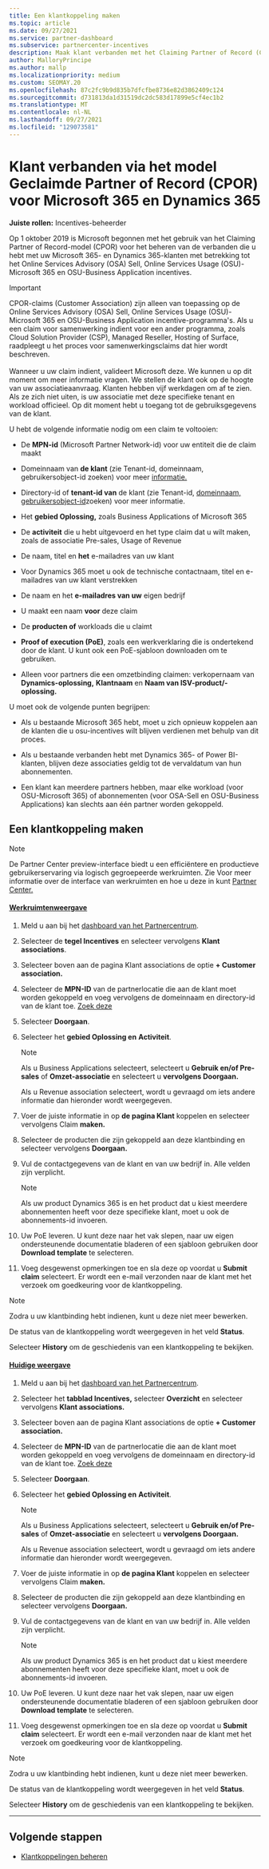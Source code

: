 ```yaml
---
title: Een klantkoppeling maken
ms.topic: article
ms.date: 09/27/2021
ms.service: partner-dashboard
ms.subservice: partnercenter-incentives
description: Maak klant verbanden met het Claiming Partner of Record (CPOR)-model. Helpt bij het beheren van verkoop, gebruik en incentives Microsoft 365 & Dynamics 365-klanten.
author: MalloryPrincipe
ms.author: mallp
ms.localizationpriority: medium
ms.custom: SEOMAY.20
ms.openlocfilehash: 87c2fc9b9d835b7dfcfbe8736e82d3862409c124
ms.sourcegitcommit: d731813da1d31519dc2dc583d17899e5cf4ec1b2
ms.translationtype: MT
ms.contentlocale: nl-NL
ms.lasthandoff: 09/27/2021
ms.locfileid: "129073581"
---
```

# <a name="customer-associations-via-the-claimed-partner-of-record-cpor-model-for-microsoft-365-and-dynamics-365"></a>Klant verbanden via het model Geclaimde Partner of Record (CPOR) voor Microsoft 365 en Dynamics 365


**Juiste rollen:** Incentives-beheerder

Op 1 oktober 2019 is Microsoft begonnen met het gebruik van het Claiming Partner of Record-model (CPOR) voor het beheren van de verbanden die u hebt met uw Microsoft 365- en Dynamics 365-klanten met betrekking tot het Online Services Advisory (OSA) Sell, Online Services Usage (OSU)-Microsoft 365 en OSU-Business Application incentives.

>[!Important]
> CPOR-claims (Customer Association) zijn alleen van toepassing op de Online Services Advisory (OSA) Sell, Online Services Usage (OSU)-Microsoft 365 en OSU-Business Application incentive-programma's. Als u een claim voor samenwerking indient voor een ander programma, zoals Cloud Solution Provider (CSP), Managed Reseller, Hosting of Surface, raadpleegt u het proces voor samenwerkingsclaims dat hier wordt beschreven. <br><br>Wanneer u uw claim indient, valideert Microsoft deze. We kunnen u op dit moment om meer informatie vragen. We stellen de klant ook op de hoogte van uw associatieaanvraag. Klanten hebben vijf werkdagen om af te zien. Als ze zich niet uiten, is uw associatie met deze specifieke tenant en workload officieel. Op dit moment hebt u toegang tot de gebruiksgegevens van de klant. 

U hebt de volgende informatie nodig om een claim te voltooien:

- De **MPN-id** (Microsoft Partner Network-id) voor uw entiteit die de claim maakt

- Domeinnaam van **de klant** (zie Tenant-id, domeinnaam, gebruikersobject-id zoeken) voor meer [informatie.](find-ids-and-domain-names.md)

- Directory-id  of **tenant-id van** de klant (zie Tenant-id, [domeinnaam, gebruikersobject-id](find-ids-and-domain-names.md)zoeken) voor meer informatie.

- Het **gebied Oplossing,** zoals Business Applications of Microsoft 365

- De **activiteit** die u hebt uitgevoerd en het type claim dat u wilt maken, zoals de associatie Pre-sales, Usage of Revenue

- De naam, titel en **het** e-mailadres van uw klant

- Voor Dynamics 365 moet u ook de  technische contactnaam, titel en e-mailadres van uw klant verstrekken

- De naam en het **e-mailadres van uw** eigen bedrijf

- U maakt een naam **voor** deze claim

- De **producten of** workloads die u claimt

- **Proof of execution (PoE)**, zoals een werkverklaring die is ondertekend door de klant. U kunt ook een PoE-sjabloon downloaden om te gebruiken.

- Alleen voor partners die een omzetbinding claimen: verkopernaam van **Dynamics-oplossing,** **Klantnaam** en **Naam van ISV-product/-oplossing.** 

U moet ook de volgende punten begrijpen:

- Als u bestaande Microsoft 365 hebt, moet u zich opnieuw koppelen aan de klanten die u osu-incentives wilt blijven verdienen met behulp van dit proces.

- Als u bestaande verbanden hebt met Dynamics 365- of Power BI-klanten, blijven deze associaties geldig tot de vervaldatum van hun abonnementen.

- Een klant kan meerdere partners hebben, maar elke workload (voor OSU-Microsoft 365) of abonnementen (voor OSA-Sell en OSU-Business Applications) kan slechts aan één partner worden gekoppeld.

## <a name="create-a-customer-association"></a>Een klantkoppeling maken

> [!NOTE]
> De Partner Center preview-interface biedt u een efficiëntere en productieve gebruikerservaring via logisch gegroepeerde werkruimten. Zie Voor meer informatie over de interface van werkruimten en hoe u deze in kunt [Partner Center.](get-around-partner-center.md#turn-workspaces-on-and-off)

#### <a name="workspaces-view"></a>[Werkruimtenweergave](#tab/workspaces-view)

1. Meld u aan bij het [dashboard van het Partnercentrum](https://partner.microsoft.com/dashboard/).

2. Selecteer de **tegel Incentives** en selecteer vervolgens **Klant associations**.

3. Selecteer boven aan de pagina Klant associations de optie **+ Customer association.**

4. Selecteer de **MPN-ID** van de partnerlocatie die aan de klant moet worden gekoppeld en voeg vervolgens de domeinnaam en directory-id van de klant toe. [Zoek deze](find-ids-and-domain-names.md)

5. Selecteer **Doorgaan**.

6. Selecteer het **gebied Oplossing en** **Activiteit**. 

   > [!NOTE]
   > Als u Business Applications selecteert, selecteert u **Gebruik en/of Pre-sales** of **Omzet-associatie** en selecteert u **vervolgens Doorgaan.**
   >
   > Als u Revenue association selecteert, wordt u gevraagd om iets andere informatie dan hieronder wordt weergegeven.

7. Voer de juiste informatie in op **de pagina Klant** koppelen en selecteer vervolgens Claim **maken.**

8. Selecteer de producten die zijn gekoppeld aan deze klantbinding en selecteer vervolgens **Doorgaan.**

9. Vul de contactgegevens van de klant en van uw bedrijf in. Alle velden zijn verplicht. 

   > [!NOTE]
   > Als uw product Dynamics 365 is en het product dat u kiest meerdere abonnementen heeft voor deze specifieke klant, moet u ook de abonnements-id invoeren.

10. Uw PoE leveren. U kunt deze naar het vak slepen, naar uw eigen ondersteunende documentatie bladeren of een sjabloon gebruiken door **Download template** te selecteren. 

11. Voeg desgewenst opmerkingen toe en sla deze op voordat u **Submit claim** selecteert. Er wordt een e-mail verzonden naar de klant met het verzoek om goedkeuring voor de klantkoppeling.

   > [!NOTE]
   > Zodra u uw klantbinding hebt indienen, kunt u deze niet meer bewerken.

De status van de klantkoppeling wordt weergegeven in het veld **Status**.

Selecteer **History** om de geschiedenis van een klantkoppeling te bekijken.

#### <a name="current-view"></a>[Huidige weergave](#tab/current-view)

1. Meld u aan bij het [dashboard van het Partnercentrum](https://partner.microsoft.com/dashboard/).

2. Selecteer het **tabblad Incentives,** selecteer **Overzicht** en selecteer vervolgens **Klant associations.**

3. Selecteer boven aan de pagina Klant associations de optie **+ Customer association.**

4. Selecteer de **MPN-ID** van de partnerlocatie die aan de klant moet worden gekoppeld en voeg vervolgens de domeinnaam en directory-id van de klant toe. [Zoek deze](find-ids-and-domain-names.md)

5. Selecteer **Doorgaan**.

6. Selecteer het **gebied Oplossing en** **Activiteit**.

   > [!NOTE]
   > Als u Business Applications selecteert, selecteert u **Gebruik en/of Pre-sales** of **Omzet-associatie** en selecteert u **vervolgens Doorgaan.**
   >
   > Als u Revenue association selecteert, wordt u gevraagd om iets andere informatie dan hieronder wordt weergegeven.

7. Voer de juiste informatie in op **de pagina Klant** koppelen en selecteer vervolgens Claim **maken.**

8. Selecteer de producten die zijn gekoppeld aan deze klantbinding en selecteer vervolgens **Doorgaan.**

9. Vul de contactgegevens van de klant en van uw bedrijf in. Alle velden zijn verplicht. 

   > [!NOTE]
   > Als uw product Dynamics 365 is en het product dat u kiest meerdere abonnementen heeft voor deze specifieke klant, moet u ook de abonnements-id invoeren.

10. Uw PoE leveren. U kunt deze naar het vak slepen, naar uw eigen ondersteunende documentatie bladeren of een sjabloon gebruiken door **Download template** te selecteren. 

11. Voeg desgewenst opmerkingen toe en sla deze op voordat u **Submit claim** selecteert. Er wordt een e-mail verzonden naar de klant met het verzoek om goedkeuring voor de klantkoppeling.

   > [!NOTE]
   > Zodra u uw klantbinding hebt indienen, kunt u deze niet meer bewerken.

De status van de klantkoppeling wordt weergegeven in het veld **Status**.

Selecteer **History** om de geschiedenis van een klantkoppeling te bekijken.

* * *

## <a name="next-steps"></a>Volgende stappen

- [Klantkoppelingen beheren](incentives-manage-customer-associations.md)